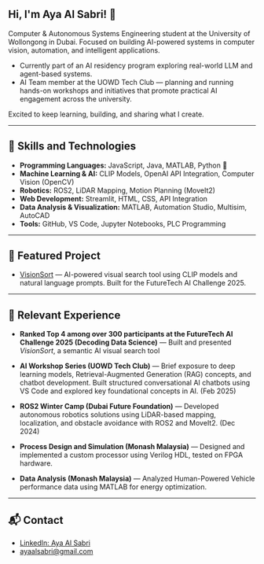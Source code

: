 ## Hi, I'm Aya Al Sabri! 👋

Computer & Autonomous Systems Engineering student at the University of Wollongong in Dubai.
Focused on building AI-powered systems in computer vision, automation, and intelligent applications.

- Currently part of an AI residency program exploring real-world LLM and agent-based systems.
- AI Team member at the UOWD Tech Club — planning and running hands-on workshops and initiatives that promote practical AI engagement across the university.

Excited to keep learning, building, and sharing what I create.

---

## 🔧 Skills and Technologies

- **Programming Languages:** JavaScript, Java, MATLAB, Python 🐍
- **Machine Learning & AI:** CLIP Models, OpenAI API Integration, Computer Vision (OpenCV)
- **Robotics:** ROS2, LiDAR Mapping, Motion Planning (MoveIt2)
- **Web Development:** Streamlit, HTML, CSS, API Integration
- **Data Analysis & Visualization:** MATLAB, Automation Studio, Multisim, AutoCAD
- **Tools:** GitHub, VS Code, Jupyter Notebooks, PLC Programming

---

## 📂 Featured Project

- [VisionSort](https://github.com/AyaAls777/visionSort-AIChallenge) — AI-powered visual search tool using CLIP models and natural language prompts. Built for the FutureTech AI Challenge 2025.

---

## 🧠 Relevant Experience

- **Ranked Top 4 among over 300 participants at the FutureTech AI Challenge 2025 (Decoding Data Science)** — Built and presented *VisionSort*, a semantic AI visual search tool

- **AI Workshop Series (UOWD Tech Club)** — Brief exposure to deep learning models, Retrieval-Augmented Generation (RAG) concepts, and chatbot development. Built structured conversational AI chatbots using VS Code and explored key foundational concepts in AI. (Feb 2025)

- **ROS2 Winter Camp (Dubai Future Foundation)** — Developed autonomous robotics solutions using LiDAR-based mapping, localization, and obstacle avoidance with ROS2 and MoveIt2. (Dec 2024)

- **Process Design and Simulation (Monash Malaysia)** — Designed and implemented a custom processor using Verilog HDL, tested on FPGA hardware.

- **Data Analysis (Monash Malaysia)** — Analyzed Human-Powered Vehicle performance data using MATLAB for energy optimization.

---

## 📬 Contact

- [LinkedIn: Aya Al Sabri](https://www.linkedin.com/in/aya-al-sabri-b24149201/)
- ayaalsabri@gmail.com
